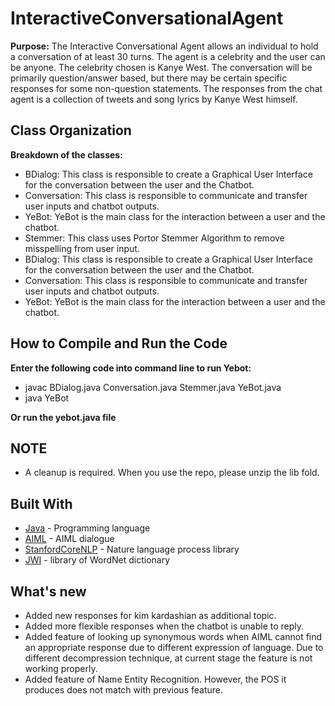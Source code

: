 # InteractiveConversationalAgent
**Purpose:**
The Interactive Conversational Agent allows an individual to hold a conversation of at least 30 turns. The agent is a celebrity and the user can be anyone. The celebrity chosen is Kanye West. The conversation will be primarily question/answer based, but there may be certain specific responses for some non-question statements. The responses from the chat agent is a collection of tweets and song lyrics by Kanye West himself.

## Class Organization

**Breakdown of the classes:**
* BDialog: This class is responsible to create a Graphical User Interface for the conversation between the user and the Chatbot.
* Conversation: This class is responsible to communicate and transfer user inputs and chatbot outputs.
* YeBot: YeBot is the main class for the interaction between a user and the chatbot.
* Stemmer: This class uses Portor Stemmer Algorithm to remove misspelling from user input.
* BDialog: This class is responsible to create a Graphical User Interface for the conversation between the user and the Chatbot.
* Conversation: This class is responsible to communicate and transfer user inputs and chatbot outputs.
* YeBot: YeBot is the main class for the interaction between a user and the chatbot.

## How to Compile and Run the Code
**Enter the following code into command line to run Yebot:**
* javac BDialog.java Conversation.java Stemmer.java YeBot.java
* java YeBot

**Or run the yebot.java file**

## NOTE
* A cleanup is required. When you use the repo, please unzip the lib fold.

## Built With

* [Java](https://www.java.com/) - Programming language
* [AIML](https://www.tutorialspoint.com/aiml/) - AIML dialogue
* [StanfordCoreNLP](https://stanfordnlp.github.io/CoreNLP) - Nature language process library
* [JWI](https://projects.csail.mit.edu/jwi/) - library of WordNet dictionary

## What's new
* Added new responses for kim kardashian as additional topic.
* Added more flexible responses when the chatbot is unable to reply.
* Added feature of looking up synonymous words when AIML cannot find an appropriate response due to different expression of language. Due to different decompression technique, at current stage the feature is not working properly.
* Added feature of Name Entity Recognition. However, the POS it produces does not match with previous feature.
